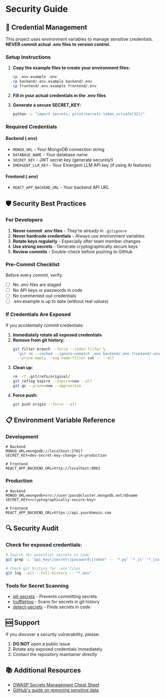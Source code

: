 # Security Guide

## 🔐 Credential Management

This project uses environment variables to manage sensitive credentials. **NEVER commit actual .env files to version control.**

### Setup Instructions

1. **Copy the example files to create your environment files:**
   ```bash
   cp .env.example .env
   cp backend/.env.example backend/.env
   cp frontend/.env.example frontend/.env
   ```

2. **Fill in your actual credentials in the .env files**

3. **Generate a secure SECRET_KEY:**
   ```bash
   python -c "import secrets; print(secrets.token_urlsafe(32))"
   ```

### Required Credentials

#### Backend (.env)
- `MONGO_URL` - Your MongoDB connection string
- `DATABASE_NAME` - Your database name
- `SECRET_KEY` - JWT secret key (generate securely!)
- `EMERGENT_LLM_KEY` - Your Emergent LLM API key (if using AI features)

#### Frontend (.env)
- `REACT_APP_BACKEND_URL` - Your backend API URL

## 🛡️ Security Best Practices

### For Developers

1. **Never commit .env files** - They're already in `.gitignore`
2. **Never hardcode credentials** - Always use environment variables
3. **Rotate keys regularly** - Especially after team member changes
4. **Use strong secrets** - Generate cryptographically secure keys
5. **Review commits** - Double-check before pushing to GitHub

### Pre-Commit Checklist

Before every commit, verify:
- [ ] No .env files are staged
- [ ] No API keys or passwords in code
- [ ] No commented-out credentials
- [ ] .env.example is up to date (without real values)

### If Credentials Are Exposed

If you accidentally commit credentials:

1. **Immediately rotate all exposed credentials**
2. **Remove from git history:**
   ```bash
   git filter-branch --force --index-filter \
     'git rm --cached --ignore-unmatch .env backend/.env frontend/.env' \
     --prune-empty --tag-name-filter cat -- --all
   ```
3. **Clean up:**
   ```bash
   rm -rf .git/refs/original/
   git reflog expire --expire=now --all
   git gc --prune=now --aggressive
   ```
4. **Force push:**
   ```bash
   git push origin --force --all
   ```

## 📋 Environment Variable Reference

### Development
```env
# Backend
MONGO_URL=mongodb://localhost:27017
SECRET_KEY=dev-secret-key-change-in-production

# Frontend
REACT_APP_BACKEND_URL=http://localhost:8001
```

### Production
```env
# Backend
MONGO_URL=mongodb+srv://user:pass@cluster.mongodb.net/dbname
SECRET_KEY=<cryptographically-secure-key>

# Frontend
REACT_APP_BACKEND_URL=https://api.yourdomain.com
```

## 🔍 Security Audit

### Check for exposed credentials:
```bash
# Search for potential secrets in code
git grep -i "api_key\|secret\|password\|token" -- '*.py' '*.js' '*.jsx'

# Check git history for .env files
git log --all --full-history -- "*.env"
```

### Tools for Secret Scanning
- [git-secrets](https://github.com/awslabs/git-secrets) - Prevents committing secrets
- [truffleHog](https://github.com/trufflesecurity/truffleHog) - Scans for secrets in git history
- [detect-secrets](https://github.com/Yelp/detect-secrets) - Finds secrets in code

## 🆘 Support

If you discover a security vulnerability, please:
1. **DO NOT** open a public issue
2. Rotate any exposed credentials immediately
3. Contact the repository maintainer directly

## 📚 Additional Resources

- [OWASP Secrets Management Cheat Sheet](https://cheatsheetseries.owasp.org/cheatsheets/Secrets_Management_Cheat_Sheet.html)
- [GitHub's guide on removing sensitive data](https://docs.github.com/en/authentication/keeping-your-account-and-data-secure/removing-sensitive-data-from-a-repository)
